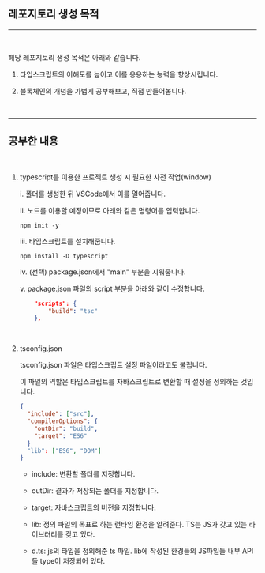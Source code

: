## 레포지토리 생성 목적

<hr />
<br />

해당 레포지토리 생성 목적은 아래와 같습니다.

1. 타입스크립트의 이해도를 높이고 이를 응용하는 능력을 향상시킵니다.

2. 블록체인의 개념을 가볍게 공부해보고, 직접 만들어봅니다.

<br />
<hr />

## 공부한 내용

<br />

1. typescript를 이용한 프로젝트 생성 시 필요한 사전 작업(window)

   i. 폴더를 생성한 뒤 VSCode에서 이를 열어줍니다.

   ii. 노드를 이용할 예정이므로 아래와 같은 명령어를 입력합니다.

   ```shell
   npm init -y
   ```

   iii. 타입스크립트를 설치해줍니다.

   ```shell
   npm install -D typescript
   ```

   iv. (선택) package.json에서 "main" 부분을 지워줍니다.

   v. package.json 파일의 script 부분을 아래와 같이 수정합니다.

   ```json
       "scripts": {
           "build": "tsc"
       },
   ```

<br />

2. tsconfig.json

   tsconfig.json 파일은 타입스크립트 설정 파일이라고도 불립니다.

   이 파일의 역할은 타입스크립트를 자바스크립트로 변환할 때 설정을 정의하는 것입니다.

   ```json
   {
     "include": ["src"],
     "compilerOptions": {
       "outDir": "build",
       "target": "ES6"
     }
     "lib": ["ES6", "DOM"]
   }
   ```

   - include: 변환할 폴더를 지정합니다.

   - outDir: 결과가 저장되는 폴더를 지정합니다.

   - target: 자바스크립트의 버전을 지정합니다.

   - lib: 정의 파일의 목표로 하는 런타임 환경을 알려준다. TS는 JS가 갖고 있는 라이브러리를 갖고 있다.

   - d.ts: js의 타입을 정의해준 ts 파일. lib에 작성된 환경들의 JS파일들 내부 API들 type이 저장되어 있다.

<br />
